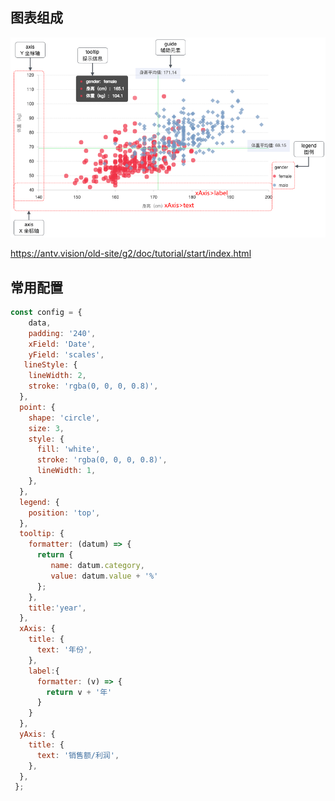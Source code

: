 ## 图表组成

![image-20230610152248423](assets/image-20230610152248423.png)

https://antv.vision/old-site/g2/doc/tutorial/start/index.html

## 常用配置

```javascript
const config = {
    data,
    padding: '240',
    xField: 'Date',
    yField: 'scales',
   lineStyle: {
    lineWidth: 2,
    stroke: 'rgba(0, 0, 0, 0.8)',
  },
  point: {
    shape: 'circle',
    size: 3,
    style: {
      fill: 'white',
      stroke: 'rgba(0, 0, 0, 0.8)',
      lineWidth: 1,
    },
  },
  legend: {
    position: 'top',
  },
  tooltip: {
    formatter: (datum) => {
      return { 
         name: datum.category, 
         value: datum.value + '%'
      };
    },
    title:'year',
  },
  xAxis: {
    title: {
      text: '年份',
    },
    label:{
      formatter: (v) => {
        return v + '年'
      }
    }
  },
  yAxis: {
    title: {
      text: '销售额/利润',
    },
  },
 };
```

